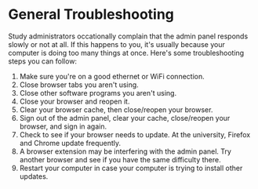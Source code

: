 # General Troubleshooting

Study administrators occationally complain that the admin panel responds slowly
or not at all. If this happens to you, it's usually because your computer is doing 
too many things at once. Here's some troubleshooting steps you can follow:

1. Make sure you're on a good ethernet or WiFi connection.
2. Close browser tabs you aren't using.
3. Close other software programs you aren't using.
4. Close your browser and reopen it.
5. Clear your browser cache, then close/reopen your browser.
6. Sign out of the admin panel, clear your cache, close/reopen your browser, and 
sign in again.
7. Check to see if your browser needs to update. At the university, Firefox and 
Chrome update frequently.
8. A browser extension may be interfering with the admin panel. Try another browser 
and see if you have the same difficulty there.
9. Restart your computer in case your computer is trying to install other updates.